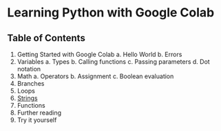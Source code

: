 # Learning Python with Google Colab

## Table of Contents

1. Getting Started with Google Colab 
	a. Hello World
	b. Errors
2. Variables
	a. Types
	b. Calling functions
	c. Passing parameters
	d. Dot notation
3. Math
	a. Operators
	b. Assignment
	c. Boolean evaluation
4. Branches
5. Loops
6. [Strings](https://colab.research.google.com/github/UnknownGuardian/ipt-learning-python-prototype/blob/gh-pages/Strings/Strings.ipynb)
7. Functions
8. Further reading
9. Try it yourself

